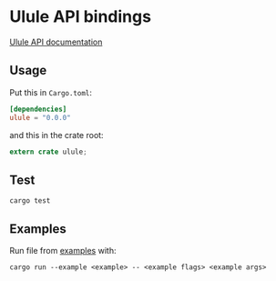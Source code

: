 # Ulule API bindings

[Ulule API documentation](https://developers.ulule.com/)

## Usage

Put this in `Cargo.toml`:

```toml
[dependencies]
ulule = "0.0.0"
```

and this in the crate root:

```rust
extern crate ulule;
```

## Test

```
cargo test
```


## Examples

Run file from [examples](./examples) with:

```
cargo run --example <example> -- <example flags> <example args>
```
